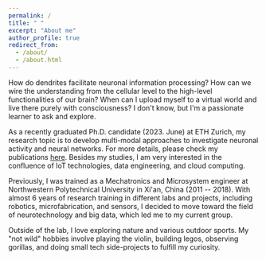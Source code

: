 ```yaml
---
permalink: /
title: " "
excerpt: "About me"
author_profile: true
redirect_from: 
  - /about/
  - /about.html
---
```

How do dendrites facilitate neuronal information processing? How can we wire the understanding from the cellular level to the high-level functionalities of our brain? When can I upload myself to a virtual world and live there purely with consciousness? I don't know, but I'm a passionate learner to ask and explore. 

As a recently graduated Ph.D. candidate (2023. June) at ETH Zurich, my research topic is to develop multi-modal approaches to investigate neuronal activity and neural networks. For more details, please check my publications [here](https://starquakes.github.io/papers/). Besides my studies, I am very interested in the confluence of IoT technologies, data engineering, and cloud computing.

Previously, I was trained as a Mechatronics and Microsystem engineer at Northwestern Polytechnical University in Xi'an, China (2011 -- 2018). With almost 6 years of research training in different labs and projects, including robotics, microfabrication, and sensors, I decided to move toward the field of neurotechnology and big data, which led me to my current group.

Outside of the lab, I love exploring nature and various outdoor sports. My "not wild" hobbies involve playing the violin, building legos, observing gorillas, and doing small tech side-projects to fulfill my curiosity. 
